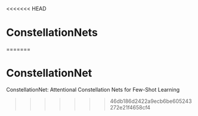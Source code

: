 <<<<<<< HEAD
# ConstellationNets
=======
# ConstellationNet
ConstellationNet: Attentional Constellation Nets for Few-Shot Learning
>>>>>>> 46db186d2422a9ecb6be605243272e21f4658cf4

